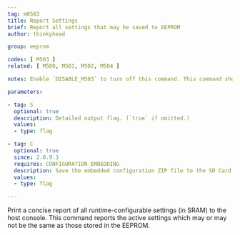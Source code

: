 ```yaml
---
tag: m0503
title: Report Settings
brief: Report all settings that may be saved to EEPROM
author: thinkyhead

group: eeprom

codes: [ M503 ]
related: [ M500, M501, M502, M504 ]

notes: Enable `DISABLE_M503` to turn off this command. This command should be enabled, if possible.

parameters:

- tag: S
  optional: true
  description: Detailed output flag. (`true` if omitted.)
  values:
  - type: flag

- tag: C
  optional: true
  since: 2.0.9.3
  requires: CONFIGURATION_EMBEDDING
  description: Save the embedded configuration ZIP file to the SD Card or Flash Drive.
  values:
  - type: flag

---
```


Print a concise report of all runtime-configurable settings (in SRAM) to the host console.
This command reports the active settings which may or may not be the same as those stored in the EEPROM.
